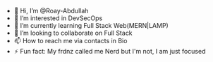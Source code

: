 - 👋 Hi, I’m @Roay-Abdullah
- 👀 I’m interested in DevSecOps 
- 🌱 I’m currently learning Full Stack Web(MERN|LAMP)
- 💞️ I’m looking to collaborate on Full Stack
- 📫 How to reach me via contacts in Bio
- ⚡ Fun fact: My frdnz called me Nerd but I'm not, I am just focused

<!---
Roay-Abdullah/Roay-Abdullah is a ✨ special ✨ repository because its `README.md` (this file) appears on your GitHub profile.
You can click the Preview link to take a look at your changes.
--->
